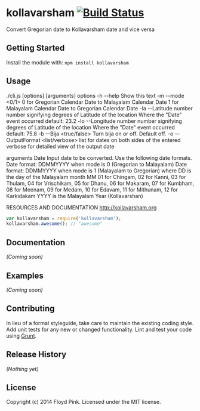 # kollavarsham [![Build Status](https://secure.travis-ci.org/kollavarsham/kollavarsham-nodejs.png?branch=master)](http://travis-ci.org/kollavarsham/kollavarsham-nodejs)

Convert Gregorian date to Kollavarsham date and vice versa

## Getting Started
Install the module with: `npm install kollavarsham`

## Usage
./cli.js [options] [arguments]
options
-h --help 
	Show this text
-m --mode <0/1>
	0 for Gregorian Calendar Date to Malayalam Calendar Date
	1 for Malayalam Calendar Date to Gregorian Calendar Date
-la --Latitude number
	number signifying degrees of Latitude of the location Where the "Date" event occurred
        default: 23.2
-lo --Longitude number
	number signifying degrees of Latitude of the location Where the "Date" event occurred
        default: 75.8
-b --Bija <true/false>
	Turn bija on or off. Default off.
-o --OutputFormat <list/verbose>
        list for dates on both sides of the entered
	verbose for detailed view of the output date

arguments
Date
        Input date to be converted. Use the following date formats. 
	Date format: DDMMYYYY when mode is 0 (Gregorian to Malayalam)
	Date format: DDMMYYYY when mode is 1 (Malayalam to Gregorian) where
		DD is the day of the Malayalam month
                MM 01 for Chingam, 02 for Kanni, 03 for Thulam, 04 for Vrischikam, 05 for Dhanu, 06 for Makaram, 07 for Kumbham, 08 for Meenam, 09 for Medam, 10 for Edavam, 11 for Mithunam, 12 for Karkidakam
		YYYY is the Malayalam Year (Kollavarshan)

RESOURCES AND DOCUMENTATION
 http://kollavarsham.org

```javascript
var kollavarsham = require('kollavarsham');
kollavarsham.awesome(); // "awesome"
```

## Documentation
_(Coming soon)_

## Examples
_(Coming soon)_

## Contributing
In lieu of a formal styleguide, take care to maintain the existing coding style. Add unit tests for any new or changed functionality. Lint and test your code using [Grunt](http://gruntjs.com/).

## Release History
_(Nothing yet)_

## License
Copyright (c) 2014 Floyd Pink. Licensed under the MIT license.
